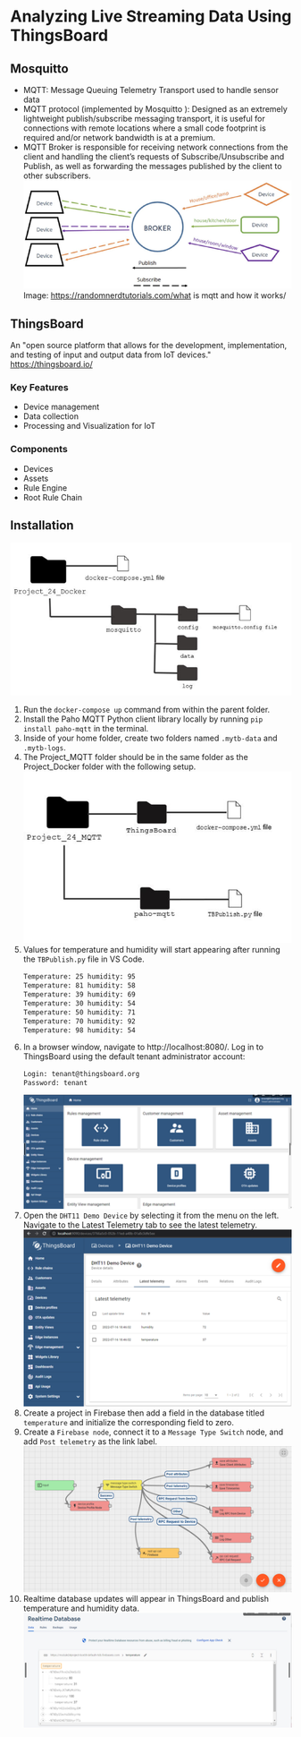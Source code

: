 # Analyzing Live Streaming Data Using ThingsBoard

## Mosquitto
* MQTT: Message Queuing Telemetry Transport used to handle sensor data
* MQTT protocol (implemented by
Mosquitto ): Designed as an extremely lightweight publish/subscribe messaging
transport, it is useful for connections with remote locations where a small code footprint is required and/or network
bandwidth is at a premium.
* MQTT Broker is responsible for receiving network connections from the client and handling the client’s requests of
Subscribe/Unsubscribe and Publish, as well as forwarding the messages published by the client to other subscribers.
![](https://github.com/jlstewart12/Analyzing-Live-Streaming-Data-Using-ThingsBoard/blob/main/images/mqtt.png)
Image: https://randomnerdtutorials.com/what is mqtt and how it works/

## ThingsBoard
An "open source platform that allows for the development, implementation, and testing of input
and output data from IoT devices."
https://thingsboard.io/
### Key Features
- Device management
- Data collection
- Processing and Visualization for IoT
### Components
- Devices
- Assets
- Rule Engine
- Root Rule Chain

## Installation
![](https://github.com/jlstewart12/Analyzing-Live-Streaming-Data-Using-ThingsBoard/blob/main/images/24P11.png)
1. Run the ```docker-compose up``` command from within the parent folder.
2. Install the Paho MQTT Python client library locally by running ```pip install paho-mqtt``` in the terminal.
3. Inside of your home folder, create two folders named ```.mytb-data``` and ```.mytb-logs```.
4. The Project_MQTT folder should be in the same folder as the Project_Docker folder with the following setup.
![](https://github.com/jlstewart12/Analyzing-Live-Streaming-Data-Using-ThingsBoard/blob/main/images/24P13.png)
5. Values for temperature and humidity will start appearing after running the ```TBPublish.py``` file in VS Code.
    ```
    Temperature: 25 humidity: 95
    Temperature: 81 humidity: 58
    Temperature: 39 humidity: 69
    Temperature: 30 humidity: 54
    Temperature: 50 humidity: 71
    Temperature: 70 humidity: 92
    Temperature: 98 humidity: 54
    ```
6. In a browser window, navigate to http://localhost:8080/. Log in to ThingsBoard using the default tenant administrator account:
    ```
    Login: tenant@thingsboard.org
    Password: tenant
    ```
    ![](https://github.com/jlstewart12/Analyzing-Live-Streaming-Data-Using-ThingsBoard/blob/main/images/TBpage.png)
7. Open the ```DHT11 Demo Device``` by selecting it from the menu on the left. Navigate to the Latest Telemetry tab to see the latest telemetry.
    ![](https://github.com/jlstewart12/Analyzing-Live-Streaming-Data-Using-ThingsBoard/blob/main/images/latest_telemetry.png)
8.  Create a project in Firebase then add a field in the database titled ```temperature``` and initialize the corresponding field to zero.
9. Create a ```Firebase node```, connect it to a ```Message Type Switch``` node, and add ```Post telemetry``` as the link label.
    ![](https://github.com/jlstewart12/Analyzing-Live-Streaming-Data-Using-ThingsBoard/blob/main/images/nodes.png)
10. Realtime database updates will appear in ThingsBoard and publish temperature and humidity data.
    ![](https://github.com/jlstewart12/Analyzing-Live-Streaming-Data-Using-ThingsBoard/blob/main/images/realtime_db.png)